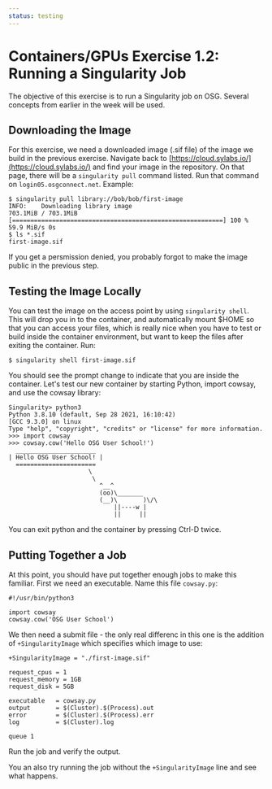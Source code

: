 ```yaml
---
status: testing
---
```


<style type="text/css">
  pre em { font-style: normal; background-color: yellow; }
  pre strong { font-style: normal; font-weight: bold; color: \#008; }
</style>

# Containers/GPUs Exercise 1.2: Running a Singularity Job

The objective of this exercise is to run a Singularity job on OSG.
Several concepts from earlier in the week will be used.


## Downloading the Image

For this exercise, we need a downloaded image (.sif file) of
the image we build in the previous exercise. Navigate back
to [https://cloud.sylabs.io/](https://cloud.sylabs.io/) and
find your image in the repository. On that page, there will be 
a `singularity pull` command listed. Run that command on 
`login05.osgconnect.net`. Example:


``` console
$ singularity pull library://bob/bob/first-image
INFO:    Downloading library image
703.1MiB / 703.1MiB [==========================================================] 100 % 59.9 MiB/s 0s
$ ls *.sif
first-image.sif
```

If you get a persmission denied, you probably forgot to make the
image public in the previous step.


## Testing the Image Locally

You can test the image on the access point by using
`singularity shell`. This will drop you in to the container, and
automatically mount $HOME so that you can access your files, which
is really nice when you have to test or build inside the container
environment, but want to keep the files after exiting the 
container. Run:

``` console
$ singularity shell first-image.sif
```

You should see the prompt change to indicate that you are inside
the container. Let's test our new container by starting Python,
import cowsay, and use the cowsay library:

``` console
Singularity> python3
Python 3.8.10 (default, Sep 28 2021, 16:10:42) 
[GCC 9.3.0] on linux
Type "help", "copyright", "credits" or "license" for more information.
>>> import cowsay
>>> cowsay.cow('Hello OSG User School!')
  ______________________
| Hello OSG User School! |
  ======================
                      \
                       \
                         ^__^
                         (oo)\_______
                         (__)\       )\/\
                             ||----w |
                             ||     ||
```

You can exit python and the container by pressing Ctrl-D
twice.


## Putting Together a Job

At this point, you should have put together enough jobs to make this
familiar. First we need an executable. Name this file `cowsay.py`:

``` file
#!/usr/bin/python3

import cowsay
cowsay.cow('OSG User School')
```

We then need a submit file - the only real differenc in this one
is the addition of `+SingularityImage` which specifies which image
to use:

```
+SingularityImage = "./first-image.sif"

request_cpus = 1
request_memory = 1GB
request_disk = 5GB

executable   = cowsay.py
output       = $(Cluster).$(Process).out
error        = $(Cluster).$(Process).err
log          = $(Cluster).log

queue 1
```

Run the job and verify the output.

You an also try running the job without the `+SingularityImage` line and see what happens.



